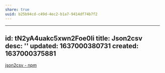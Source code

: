 ```yaml
---
share: true
uuid: b25b94cd-c49d-4ec2-b1a7-9414df74b7f2
---
```

---
id: tN2yA4uakc5xwn2Foe0Ii
title: Json2csv
desc: ''
updated: 1637000380731
created: 1637000375881
---

[json2csv - npm](https://www.npmjs.com/package/json2csv)
